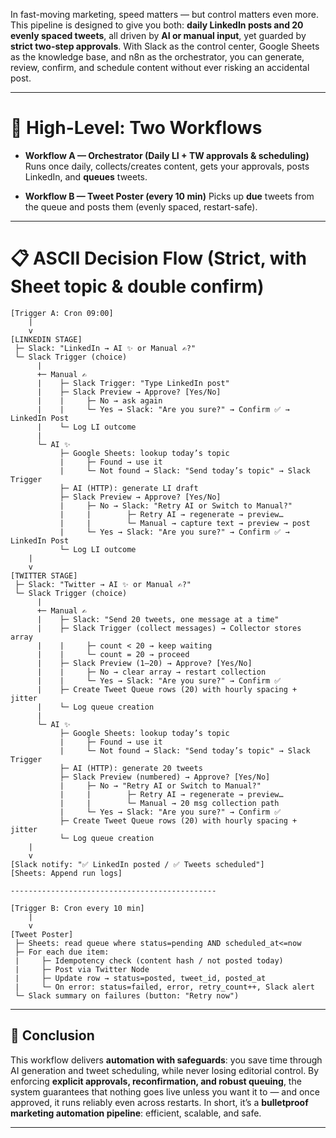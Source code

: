 In fast-moving marketing, speed matters — but control matters even more.
This pipeline is designed to give you both: **daily LinkedIn posts and 20 evenly spaced tweets**, all driven by **AI or manual input**, yet guarded by **strict two-step approvals**. With Slack as the control center, Google Sheets as the knowledge base, and n8n as the orchestrator, you can generate, review, confirm, and schedule content without ever risking an accidental post.

---


# 🧭 High-Level: Two Workflows

* **Workflow A — Orchestrator (Daily LI + TW approvals & scheduling)**
  Runs once daily, collects/creates content, gets your approvals, posts LinkedIn, and **queues** tweets.

* **Workflow B — Tweet Poster (every 10 min)**
  Picks up **due** tweets from the queue and posts them (evenly spaced, restart-safe).

---

# 📋 ASCII Decision Flow (Strict, with Sheet topic & double confirm)

```
[Trigger A: Cron 09:00]
    |
    v
[LINKEDIN STAGE]
 ├─ Slack: "LinkedIn → AI ✨ or Manual ✍️?"
 └─ Slack Trigger (choice)
      |
      +─ Manual ✍️
      |    ├─ Slack Trigger: "Type LinkedIn post"
      |    ├─ Slack Preview → Approve? [Yes/No]
      |    |     ├─ No → ask again
      |    |     └─ Yes → Slack: "Are you sure?" → Confirm ✅ → LinkedIn Post
      |    └─ Log LI outcome
      |
      └─ AI ✨
           ├─ Google Sheets: lookup today’s topic
           |     ├─ Found → use it
           |     └─ Not found → Slack: "Send today’s topic" → Slack Trigger
           ├─ AI (HTTP): generate LI draft
           ├─ Slack Preview → Approve? [Yes/No]
           |     ├─ No → Slack: "Retry AI or Switch to Manual?"
           |     |        ├─ Retry AI → regenerate → preview…
           |     |        └─ Manual → capture text → preview → post
           |     └─ Yes → Slack: "Are you sure?" → Confirm ✅ → LinkedIn Post
           └─ Log LI outcome
    |
    v
[TWITTER STAGE]
 ├─ Slack: "Twitter → AI ✨ or Manual ✍️?"
 └─ Slack Trigger (choice)
      |
      +─ Manual ✍️
      |    ├─ Slack: "Send 20 tweets, one message at a time"
      |    ├─ Slack Trigger (collect messages) → Collector stores array
      |    |     ├─ count < 20 → keep waiting
      |    |     └─ count = 20 → proceed
      |    ├─ Slack Preview (1–20) → Approve? [Yes/No]
      |    |     ├─ No → clear array → restart collection
      |    |     └─ Yes → Slack: "Are you sure?" → Confirm ✅
      |    ├─ Create Tweet Queue rows (20) with hourly spacing + jitter
      |    └─ Log queue creation
      |
      └─ AI ✨
           ├─ Google Sheets: lookup today’s topic
           |     ├─ Found → use it
           |     └─ Not found → Slack: "Send today’s topic" → Slack Trigger
           ├─ AI (HTTP): generate 20 tweets
           ├─ Slack Preview (numbered) → Approve? [Yes/No]
           |     ├─ No → "Retry AI or Switch to Manual?"
           |     |        ├─ Retry AI → regenerate → preview…
           |     |        └─ Manual → 20 msg collection path
           |     └─ Yes → Slack: "Are you sure?" → Confirm ✅
           ├─ Create Tweet Queue rows (20) with hourly spacing + jitter
           └─ Log queue creation
    |
    v
[Slack notify: "✅ LinkedIn posted / ✅ Tweets scheduled"]
[Sheets: Append run logs]

----------------------------------------------

[Trigger B: Cron every 10 min]
    |
    v
[Tweet Poster]
 ├─ Sheets: read queue where status=pending AND scheduled_at<=now
 ├─ For each due item:
 |     ├─ Idempotency check (content hash / not posted today)
 |     ├─ Post via Twitter Node
 |     ├─ Update row → status=posted, tweet_id, posted_at
 |     └─ On error: status=failed, error, retry_count++, Slack alert
 └─ Slack summary on failures (button: "Retry now")
```

---
## 🏁 Conclusion

This workflow delivers **automation with safeguards**: you save time through AI generation and tweet scheduling, while never losing editorial control. By enforcing **explicit approvals, reconfirmation, and robust queuing**, the system guarantees that nothing goes live unless you want it to — and once approved, it runs reliably even across restarts. In short, it’s a **bulletproof marketing automation pipeline**: efficient, scalable, and safe.

---
